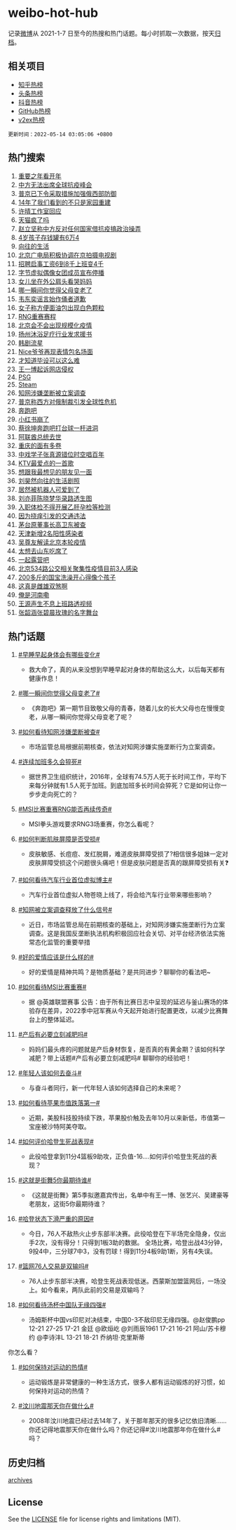 # weibo-hot-hub

记录[微博](https://www.weibo.com)从 2021-1-7 日至今的热搜和热门话题。每小时抓取一次数据，按天[归档](archives)。

## 相关项目

- [知乎热榜](https://github.com/lonnyzhang423/zhihu-hot-hub)
- [头条热榜](https://github.com/lonnyzhang423/toutiao-hot-hub)
- [抖音热榜](https://github.com/lonnyzhang423/douyin-hot-hub)
- [GitHub热榜](https://github.com/lonnyzhang423/github-hot-hub)
- [v2ex热榜](https://github.com/lonnyzhang423/v2ex-hot-hub)


`更新时间：2022-05-14 03:05:06 +0800`

## 热门搜索

1. [重要之年看开年](https://m.weibo.cn/search?containerid=100103type%3D1%26t%3D10%26q%3D%23%E9%87%8D%E8%A6%81%E4%B9%8B%E5%B9%B4%E7%9C%8B%E5%BC%80%E5%B9%B4%23&stream_entry_id=51&isnewpage=1&extparam=seat%3D1%26filter_type%3Drealtimehot%26dgr%3D0%26pos%3D0%26cate%3D10103%26c_type%3D51%26display_time%3D1652468698%26pre_seqid%3D1652468698109927333293&luicode=10000011&lfid=106003type%253D25%2526t%253D3%2526disable_hot%253D1%2526filter_type%253Drealtimehot)
1. [中方无法出席全球抗疫峰会](https://m.weibo.cn/search?containerid=100103type%3D1%26t%3D10%26q%3D%23%E4%B8%AD%E6%96%B9%E6%97%A0%E6%B3%95%E5%87%BA%E5%B8%AD%E5%85%A8%E7%90%83%E6%8A%97%E7%96%AB%E5%B3%B0%E4%BC%9A%23&stream_entry_id=31&isnewpage=1&extparam=seat%3D1%26filter_type%3Drealtimehot%26pos%3D0%26lcate%3D5001%26flag%3D0%26dgr%3D0%26c_type%3D31%26realpos%3D1%26cate%3D0%26display_time%3D1652468698%26pre_seqid%3D1652468698109927333293&luicode=10000011&lfid=106003type%253D25%2526t%253D3%2526disable_hot%253D1%2526filter_type%253Drealtimehot)
1. [普京已下令采取措施加强俄西部防御](https://m.weibo.cn/search?containerid=100103type%3D1%26t%3D10%26q%3D%23%E6%99%AE%E4%BA%AC%E5%B7%B2%E4%B8%8B%E4%BB%A4%E9%87%87%E5%8F%96%E6%8E%AA%E6%96%BD%E5%8A%A0%E5%BC%BA%E4%BF%84%E8%A5%BF%E9%83%A8%E9%98%B2%E5%BE%A1%23&stream_entry_id=31&isnewpage=1&extparam=seat%3D1%26filter_type%3Drealtimehot%26pos%3D1%26lcate%3D5001%26flag%3D0%26dgr%3D0%26c_type%3D31%26realpos%3D2%26cate%3D0%26display_time%3D1652468698%26pre_seqid%3D1652468698109927333293&luicode=10000011&lfid=106003type%253D25%2526t%253D3%2526disable_hot%253D1%2526filter_type%253Drealtimehot)
1. [14年了我们看到的不只是家园重建](https://m.weibo.cn/search?containerid=100103type%3D1%26t%3D10%26q%3D%2314%E5%B9%B4%E4%BA%86%E6%88%91%E4%BB%AC%E7%9C%8B%E5%88%B0%E7%9A%84%E4%B8%8D%E5%8F%AA%E6%98%AF%E5%AE%B6%E5%9B%AD%E9%87%8D%E5%BB%BA%23&stream_entry_id=31&isnewpage=1&extparam=seat%3D1%26filter_type%3Drealtimehot%26pos%3D2%26lcate%3D5001%26flag%3D0%26dgr%3D0%26c_type%3D31%26realpos%3D3%26cate%3D0%26display_time%3D1652468698%26pre_seqid%3D1652468698109927333293&luicode=10000011&lfid=106003type%253D25%2526t%253D3%2526disable_hot%253D1%2526filter_type%253Drealtimehot)
1. [许晴工作室回应](https://m.weibo.cn/search?containerid=100103type%3D1%26t%3D10%26q%3D%23%E8%AE%B8%E6%99%B4%E5%B7%A5%E4%BD%9C%E5%AE%A4%E5%9B%9E%E5%BA%94%23&stream_entry_id=31&isnewpage=1&extparam=seat%3D1%26filter_type%3Drealtimehot%26pos%3D3%26lcate%3D5001%26flag%3D2%26dgr%3D0%26c_type%3D31%26realpos%3D4%26cate%3D0%26display_time%3D1652468698%26pre_seqid%3D1652468698109927333293&luicode=10000011&lfid=106003type%253D25%2526t%253D3%2526disable_hot%253D1%2526filter_type%253Drealtimehot)
1. [天猫疯了吗](https://m.weibo.cn/search?containerid=100103type%3D1%26t%3D10%26q%3D%23%E5%A4%A9%E7%8C%AB%E7%96%AF%E4%BA%86%E5%90%97%23&stream_entry_id=31&isnewpage=1&extparam=seat%3D1%26filter_type%3Drealtimehot%26pos%3D4%26lcate%3D5001%26flag%3D0%26dgr%3D0%26c_type%3D31%26realpos%3D5%26cate%3D0%26display_time%3D1652468698%26pre_seqid%3D1652468698109927333293&luicode=10000011&lfid=106003type%253D25%2526t%253D3%2526disable_hot%253D1%2526filter_type%253Drealtimehot)
1. [赵立坚称中方反对任何国家借抗疫搞政治操弄](https://m.weibo.cn/search?containerid=100103type%3D1%26t%3D10%26q%3D%23%E8%B5%B5%E7%AB%8B%E5%9D%9A%E7%A7%B0%E4%B8%AD%E6%96%B9%E5%8F%8D%E5%AF%B9%E4%BB%BB%E4%BD%95%E5%9B%BD%E5%AE%B6%E5%80%9F%E6%8A%97%E7%96%AB%E6%90%9E%E6%94%BF%E6%B2%BB%E6%93%8D%E5%BC%84%23&stream_entry_id=31&isnewpage=1&extparam=seat%3D1%26filter_type%3Drealtimehot%26pos%3D5%26lcate%3D5001%26flag%3D0%26dgr%3D0%26c_type%3D31%26realpos%3D6%26cate%3D0%26display_time%3D1652468698%26pre_seqid%3D1652468698109927333293&luicode=10000011&lfid=106003type%253D25%2526t%253D3%2526disable_hot%253D1%2526filter_type%253Drealtimehot)
1. [4岁孩子存钱罐有6万4](https://m.weibo.cn/search?containerid=100103type%3D1%26t%3D10%26q%3D%234%E5%B2%81%E5%AD%A9%E5%AD%90%E5%AD%98%E9%92%B1%E7%BD%90%E6%9C%896%E4%B8%874%23&stream_entry_id=31&isnewpage=1&extparam=seat%3D1%26filter_type%3Drealtimehot%26pos%3D6%26lcate%3D5001%26flag%3D0%26dgr%3D0%26c_type%3D31%26realpos%3D7%26cate%3D0%26display_time%3D1652468698%26pre_seqid%3D1652468698109927333293&luicode=10000011&lfid=106003type%253D25%2526t%253D3%2526disable_hot%253D1%2526filter_type%253Drealtimehot)
1. [向往的生活](https://m.weibo.cn/search?containerid=100103type%3D1%26t%3D10%26q%3D%E5%90%91%E5%BE%80%E7%9A%84%E7%94%9F%E6%B4%BB&stream_entry_id=31&isnewpage=1&extparam=seat%3D1%26filter_type%3Drealtimehot%26pos%3D7%26lcate%3D5001%26flag%3D0%26dgr%3D0%26c_type%3D31%26realpos%3D8%26cate%3D0%26display_time%3D1652468698%26pre_seqid%3D1652468698109927333293&luicode=10000011&lfid=106003type%253D25%2526t%253D3%2526disable_hot%253D1%2526filter_type%253Drealtimehot)
1. [北京广电局积极协调在京拍摄电视剧](https://m.weibo.cn/search?containerid=100103type%3D1%26t%3D10%26q%3D%23%E5%8C%97%E4%BA%AC%E5%B9%BF%E7%94%B5%E5%B1%80%E7%A7%AF%E6%9E%81%E5%8D%8F%E8%B0%83%E5%9C%A8%E4%BA%AC%E6%8B%8D%E6%91%84%E7%94%B5%E8%A7%86%E5%89%A7%23&stream_entry_id=31&isnewpage=1&extparam=seat%3D1%26filter_type%3Drealtimehot%26pos%3D8%26lcate%3D5001%26flag%3D0%26dgr%3D0%26c_type%3D31%26realpos%3D9%26cate%3D0%26display_time%3D1652468698%26pre_seqid%3D1652468698109927333293&luicode=10000011&lfid=106003type%253D25%2526t%253D3%2526disable_hot%253D1%2526filter_type%253Drealtimehot)
1. [招聘启事工资6到8千上班变4千](https://m.weibo.cn/search?containerid=100103type%3D1%26t%3D10%26q%3D%23%E6%8B%9B%E8%81%98%E5%90%AF%E4%BA%8B%E5%B7%A5%E8%B5%846%E5%88%B08%E5%8D%83%E4%B8%8A%E7%8F%AD%E5%8F%984%E5%8D%83%23&stream_entry_id=31&isnewpage=1&extparam=seat%3D1%26filter_type%3Drealtimehot%26pos%3D9%26lcate%3D5001%26flag%3D0%26dgr%3D0%26c_type%3D31%26realpos%3D10%26cate%3D0%26display_time%3D1652468698%26pre_seqid%3D1652468698109927333293&luicode=10000011&lfid=106003type%253D25%2526t%253D3%2526disable_hot%253D1%2526filter_type%253Drealtimehot)
1. [字节虚拟偶像女团成员宣布停播](https://m.weibo.cn/search?containerid=100103type%3D1%26t%3D10%26q%3D%23%E5%AD%97%E8%8A%82%E8%99%9A%E6%8B%9F%E5%81%B6%E5%83%8F%E5%A5%B3%E5%9B%A2%E6%88%90%E5%91%98%E5%AE%A3%E5%B8%83%E5%81%9C%E6%92%AD%23&stream_entry_id=31&isnewpage=1&extparam=seat%3D1%26filter_type%3Drealtimehot%26pos%3D10%26lcate%3D5001%26flag%3D0%26dgr%3D0%26c_type%3D31%26realpos%3D11%26cate%3D0%26display_time%3D1652468698%26pre_seqid%3D1652468698109927333293&luicode=10000011&lfid=106003type%253D25%2526t%253D3%2526disable_hot%253D1%2526filter_type%253Drealtimehot)
1. [女儿坐在外公肩头看哭妈妈](https://m.weibo.cn/search?containerid=100103type%3D1%26t%3D10%26q%3D%23%E5%A5%B3%E5%84%BF%E5%9D%90%E5%9C%A8%E5%A4%96%E5%85%AC%E8%82%A9%E5%A4%B4%E7%9C%8B%E5%93%AD%E5%A6%88%E5%A6%88%23&stream_entry_id=31&isnewpage=1&extparam=seat%3D1%26filter_type%3Drealtimehot%26pos%3D11%26lcate%3D5001%26flag%3D0%26dgr%3D0%26c_type%3D31%26realpos%3D12%26cate%3D0%26display_time%3D1652468698%26pre_seqid%3D1652468698109927333293&luicode=10000011&lfid=106003type%253D25%2526t%253D3%2526disable_hot%253D1%2526filter_type%253Drealtimehot)
1. [哪一瞬间你觉得父母变老了](https://m.weibo.cn/search?containerid=100103type%3D1%26t%3D10%26q%3D%23%E5%93%AA%E4%B8%80%E7%9E%AC%E9%97%B4%E4%BD%A0%E8%A7%89%E5%BE%97%E7%88%B6%E6%AF%8D%E5%8F%98%E8%80%81%E4%BA%86%23&stream_entry_id=31&isnewpage=1&extparam=seat%3D1%26filter_type%3Drealtimehot%26pos%3D12%26lcate%3D5001%26flag%3D1%26dgr%3D0%26c_type%3D31%26realpos%3D13%26cate%3D0%26display_time%3D1652468698%26pre_seqid%3D1652468698109927333293&luicode=10000011&lfid=106003type%253D25%2526t%253D3%2526disable_hot%253D1%2526filter_type%253Drealtimehot)
1. [韦东奕谣言始作俑者道歉](https://m.weibo.cn/search?containerid=100103type%3D1%26t%3D10%26q%3D%23%E9%9F%A6%E4%B8%9C%E5%A5%95%E8%B0%A3%E8%A8%80%E5%A7%8B%E4%BD%9C%E4%BF%91%E8%80%85%E9%81%93%E6%AD%89%23&stream_entry_id=31&isnewpage=1&extparam=seat%3D1%26filter_type%3Drealtimehot%26pos%3D13%26lcate%3D5001%26flag%3D0%26dgr%3D0%26c_type%3D31%26realpos%3D14%26cate%3D0%26display_time%3D1652468698%26pre_seqid%3D1652468698109927333293&luicode=10000011&lfid=106003type%253D25%2526t%253D3%2526disable_hot%253D1%2526filter_type%253Drealtimehot)
1. [女子称方便面油包出现白色颗粒](https://m.weibo.cn/search?containerid=100103type%3D1%26t%3D10%26q%3D%23%E5%A5%B3%E5%AD%90%E7%A7%B0%E6%96%B9%E4%BE%BF%E9%9D%A2%E6%B2%B9%E5%8C%85%E5%87%BA%E7%8E%B0%E7%99%BD%E8%89%B2%E9%A2%97%E7%B2%92%23&stream_entry_id=31&isnewpage=1&extparam=seat%3D1%26filter_type%3Drealtimehot%26pos%3D14%26lcate%3D5001%26flag%3D0%26dgr%3D0%26c_type%3D31%26realpos%3D15%26cate%3D0%26display_time%3D1652468698%26pre_seqid%3D1652468698109927333293&luicode=10000011&lfid=106003type%253D25%2526t%253D3%2526disable_hot%253D1%2526filter_type%253Drealtimehot)
1. [RNG重赛赛程](https://m.weibo.cn/search?containerid=100103type%3D1%26t%3D10%26q%3D%23RNG%E9%87%8D%E8%B5%9B%E8%B5%9B%E7%A8%8B%23&stream_entry_id=31&isnewpage=1&extparam=seat%3D1%26filter_type%3Drealtimehot%26pos%3D15%26lcate%3D5001%26flag%3D0%26dgr%3D0%26c_type%3D31%26realpos%3D16%26cate%3D0%26display_time%3D1652468698%26pre_seqid%3D1652468698109927333293&luicode=10000011&lfid=106003type%253D25%2526t%253D3%2526disable_hot%253D1%2526filter_type%253Drealtimehot)
1. [北京会不会出现规模化疫情](https://m.weibo.cn/search?containerid=100103type%3D1%26t%3D10%26q%3D%23%E5%8C%97%E4%BA%AC%E4%BC%9A%E4%B8%8D%E4%BC%9A%E5%87%BA%E7%8E%B0%E8%A7%84%E6%A8%A1%E5%8C%96%E7%96%AB%E6%83%85%23&stream_entry_id=31&isnewpage=1&extparam=seat%3D1%26filter_type%3Drealtimehot%26pos%3D16%26lcate%3D5001%26flag%3D0%26dgr%3D0%26c_type%3D31%26realpos%3D17%26cate%3D0%26display_time%3D1652468698%26pre_seqid%3D1652468698109927333293&luicode=10000011&lfid=106003type%253D25%2526t%253D3%2526disable_hot%253D1%2526filter_type%253Drealtimehot)
1. [扬州沐浴足疗行业发求援书](https://m.weibo.cn/search?containerid=100103type%3D1%26t%3D10%26q%3D%23%E6%89%AC%E5%B7%9E%E6%B2%90%E6%B5%B4%E8%B6%B3%E7%96%97%E8%A1%8C%E4%B8%9A%E5%8F%91%E6%B1%82%E6%8F%B4%E4%B9%A6%23&stream_entry_id=31&isnewpage=1&extparam=seat%3D1%26filter_type%3Drealtimehot%26pos%3D17%26lcate%3D5001%26flag%3D0%26dgr%3D0%26c_type%3D31%26realpos%3D18%26cate%3D0%26display_time%3D1652468698%26pre_seqid%3D1652468698109927333293&luicode=10000011&lfid=106003type%253D25%2526t%253D3%2526disable_hot%253D1%2526filter_type%253Drealtimehot)
1. [韩剧流星](http://m.weibo.cn/c/wbox?&id=j84w2uenjc&roomid=9671&q=%23%E9%9F%A9%E5%89%A7%E6%B5%81%E6%98%9F%23&extparam=seat%3D1%26filter_type%3Drealtimehot%26pos%3D18%26lcate%3D5001%26flag%3D0%26dgr%3D0%26c_type%3D31%26realpos%3D19%26cate%3D0%26display_time%3D1652468698%26pre_seqid%3D1652468698109927333293&luicode=10000011&lfid=106003type%253D25%2526t%253D3%2526disable_hot%253D1%2526filter_type%253Drealtimehot)
1. [Nice爷爷再现表情包名场面](https://m.weibo.cn/search?containerid=100103type%3D1%26t%3D10%26q%3D%23Nice%E7%88%B7%E7%88%B7%E5%86%8D%E7%8E%B0%E8%A1%A8%E6%83%85%E5%8C%85%E5%90%8D%E5%9C%BA%E9%9D%A2%23&stream_entry_id=31&isnewpage=1&extparam=seat%3D1%26filter_type%3Drealtimehot%26pos%3D19%26lcate%3D5001%26flag%3D0%26dgr%3D0%26c_type%3D31%26realpos%3D20%26cate%3D0%26display_time%3D1652468698%26pre_seqid%3D1652468698109927333293&luicode=10000011&lfid=106003type%253D25%2526t%253D3%2526disable_hot%253D1%2526filter_type%253Drealtimehot)
1. [才知道毕设可以这么难](https://m.weibo.cn/search?containerid=100103type%3D1%26t%3D10%26q%3D%23%E6%89%8D%E7%9F%A5%E9%81%93%E6%AF%95%E8%AE%BE%E5%8F%AF%E4%BB%A5%E8%BF%99%E4%B9%88%E9%9A%BE%23&stream_entry_id=31&isnewpage=1&extparam=seat%3D1%26filter_type%3Drealtimehot%26pos%3D20%26lcate%3D5001%26flag%3D0%26dgr%3D0%26c_type%3D31%26realpos%3D21%26cate%3D0%26display_time%3D1652468698%26pre_seqid%3D1652468698109927333293&luicode=10000011&lfid=106003type%253D25%2526t%253D3%2526disable_hot%253D1%2526filter_type%253Drealtimehot)
1. [王一博起诉网店侵权](https://m.weibo.cn/search?containerid=100103type%3D1%26t%3D10%26q%3D%23%E7%8E%8B%E4%B8%80%E5%8D%9A%E8%B5%B7%E8%AF%89%E7%BD%91%E5%BA%97%E4%BE%B5%E6%9D%83%23&stream_entry_id=31&isnewpage=1&extparam=seat%3D1%26filter_type%3Drealtimehot%26pos%3D21%26lcate%3D5001%26flag%3D0%26dgr%3D0%26c_type%3D31%26realpos%3D22%26cate%3D0%26display_time%3D1652468698%26pre_seqid%3D1652468698109927333293&luicode=10000011&lfid=106003type%253D25%2526t%253D3%2526disable_hot%253D1%2526filter_type%253Drealtimehot)
1. [PSG](https://m.weibo.cn/search?containerid=100103type%3D1%26t%3D10%26q%3DPSG&stream_entry_id=31&isnewpage=1&extparam=seat%3D1%26filter_type%3Drealtimehot%26pos%3D22%26lcate%3D5001%26flag%3D0%26dgr%3D0%26c_type%3D31%26realpos%3D23%26cate%3D0%26display_time%3D1652468698%26pre_seqid%3D1652468698109927333293&luicode=10000011&lfid=106003type%253D25%2526t%253D3%2526disable_hot%253D1%2526filter_type%253Drealtimehot)
1. [Steam](https://m.weibo.cn/search?containerid=100103type%3D1%26t%3D10%26q%3D%23Steam%23&stream_entry_id=31&isnewpage=1&extparam=seat%3D1%26filter_type%3Drealtimehot%26pos%3D23%26lcate%3D5001%26flag%3D0%26dgr%3D0%26c_type%3D31%26realpos%3D24%26cate%3D0%26display_time%3D1652468698%26pre_seqid%3D1652468698109927333293&luicode=10000011&lfid=106003type%253D25%2526t%253D3%2526disable_hot%253D1%2526filter_type%253Drealtimehot)
1. [知网涉嫌垄断被立案调查](https://m.weibo.cn/search?containerid=100103type%3D1%26t%3D10%26q%3D%23%E7%9F%A5%E7%BD%91%E6%B6%89%E5%AB%8C%E5%9E%84%E6%96%AD%E8%A2%AB%E7%AB%8B%E6%A1%88%E8%B0%83%E6%9F%A5%23&stream_entry_id=31&isnewpage=1&extparam=seat%3D1%26filter_type%3Drealtimehot%26pos%3D24%26lcate%3D5001%26flag%3D0%26dgr%3D0%26c_type%3D31%26realpos%3D25%26cate%3D0%26display_time%3D1652468698%26pre_seqid%3D1652468698109927333293&luicode=10000011&lfid=106003type%253D25%2526t%253D3%2526disable_hot%253D1%2526filter_type%253Drealtimehot)
1. [普京称西方对俄制裁引发全球性危机](https://m.weibo.cn/search?containerid=100103type%3D1%26t%3D10%26q%3D%23%E6%99%AE%E4%BA%AC%E7%A7%B0%E8%A5%BF%E6%96%B9%E5%AF%B9%E4%BF%84%E5%88%B6%E8%A3%81%E5%BC%95%E5%8F%91%E5%85%A8%E7%90%83%E6%80%A7%E5%8D%B1%E6%9C%BA%23&stream_entry_id=31&isnewpage=1&extparam=seat%3D1%26filter_type%3Drealtimehot%26pos%3D25%26lcate%3D5001%26flag%3D0%26dgr%3D0%26c_type%3D31%26realpos%3D26%26cate%3D0%26display_time%3D1652468698%26pre_seqid%3D1652468698109927333293&luicode=10000011&lfid=106003type%253D25%2526t%253D3%2526disable_hot%253D1%2526filter_type%253Drealtimehot)
1. [奔跑吧](https://m.weibo.cn/search?containerid=100103type%3D1%26t%3D10%26q%3D%E5%A5%94%E8%B7%91%E5%90%A7&stream_entry_id=31&isnewpage=1&extparam=seat%3D1%26filter_type%3Drealtimehot%26pos%3D26%26lcate%3D5001%26flag%3D0%26dgr%3D0%26c_type%3D31%26realpos%3D27%26cate%3D0%26display_time%3D1652468698%26pre_seqid%3D1652468698109927333293&luicode=10000011&lfid=106003type%253D25%2526t%253D3%2526disable_hot%253D1%2526filter_type%253Drealtimehot)
1. [小红书崩了](https://m.weibo.cn/search?containerid=100103type%3D1%26t%3D10%26q%3D%E5%B0%8F%E7%BA%A2%E4%B9%A6%E5%B4%A9%E4%BA%86&stream_entry_id=31&isnewpage=1&extparam=seat%3D1%26filter_type%3Drealtimehot%26pos%3D27%26lcate%3D5001%26flag%3D0%26dgr%3D0%26c_type%3D31%26realpos%3D28%26cate%3D0%26display_time%3D1652468698%26pre_seqid%3D1652468698109927333293&luicode=10000011&lfid=106003type%253D25%2526t%253D3%2526disable_hot%253D1%2526filter_type%253Drealtimehot)
1. [蔡徐坤奔跑吧打台球一杆进洞](https://m.weibo.cn/search?containerid=100103type%3D1%26t%3D10%26q%3D%23%E8%94%A1%E5%BE%90%E5%9D%A4%E5%A5%94%E8%B7%91%E5%90%A7%E6%89%93%E5%8F%B0%E7%90%83%E4%B8%80%E6%9D%86%E8%BF%9B%E6%B4%9E%23&stream_entry_id=31&isnewpage=1&extparam=seat%3D1%26filter_type%3Drealtimehot%26pos%3D28%26lcate%3D5001%26flag%3D0%26dgr%3D0%26c_type%3D31%26realpos%3D29%26cate%3D0%26display_time%3D1652468698%26pre_seqid%3D1652468698109927333293&luicode=10000011&lfid=106003type%253D25%2526t%253D3%2526disable_hot%253D1%2526filter_type%253Drealtimehot)
1. [阿联酋总统去世](https://m.weibo.cn/search?containerid=100103type%3D1%26t%3D10%26q%3D%23%E9%98%BF%E8%81%94%E9%85%8B%E6%80%BB%E7%BB%9F%E5%8E%BB%E4%B8%96%23&stream_entry_id=31&isnewpage=1&extparam=seat%3D1%26filter_type%3Drealtimehot%26pos%3D29%26lcate%3D5001%26flag%3D0%26dgr%3D0%26c_type%3D31%26realpos%3D30%26cate%3D0%26display_time%3D1652468698%26pre_seqid%3D1652468698109927333293&luicode=10000011&lfid=106003type%253D25%2526t%253D3%2526disable_hot%253D1%2526filter_type%253Drealtimehot)
1. [重庆的面有多卷](https://m.weibo.cn/search?containerid=100103type%3D1%26t%3D10%26q%3D%23%E9%87%8D%E5%BA%86%E7%9A%84%E9%9D%A2%E6%9C%89%E5%A4%9A%E5%8D%B7%23&stream_entry_id=31&isnewpage=1&extparam=seat%3D1%26filter_type%3Drealtimehot%26pos%3D30%26lcate%3D5001%26flag%3D0%26dgr%3D0%26c_type%3D31%26realpos%3D31%26cate%3D0%26display_time%3D1652468698%26pre_seqid%3D1652468698109927333293&luicode=10000011&lfid=106003type%253D25%2526t%253D3%2526disable_hot%253D1%2526filter_type%253Drealtimehot)
1. [中戏学子张真源错位时空唱百年](https://m.weibo.cn/search?containerid=100103type%3D1%26t%3D10%26q%3D%23%E4%B8%AD%E6%88%8F%E5%AD%A6%E5%AD%90%E5%BC%A0%E7%9C%9F%E6%BA%90%E9%94%99%E4%BD%8D%E6%97%B6%E7%A9%BA%E5%94%B1%E7%99%BE%E5%B9%B4%23&stream_entry_id=31&isnewpage=1&extparam=seat%3D1%26filter_type%3Drealtimehot%26pos%3D31%26lcate%3D5001%26flag%3D0%26dgr%3D0%26c_type%3D31%26realpos%3D32%26cate%3D0%26display_time%3D1652468698%26pre_seqid%3D1652468698109927333293&luicode=10000011&lfid=106003type%253D25%2526t%253D3%2526disable_hot%253D1%2526filter_type%253Drealtimehot)
1. [KTV最爱点的一首歌](https://m.weibo.cn/search?containerid=100103type%3D1%26t%3D10%26q%3D%23KTV%E6%9C%80%E7%88%B1%E7%82%B9%E7%9A%84%E4%B8%80%E9%A6%96%E6%AD%8C%23&stream_entry_id=31&isnewpage=1&extparam=seat%3D1%26filter_type%3Drealtimehot%26pos%3D32%26lcate%3D5001%26flag%3D0%26dgr%3D0%26c_type%3D31%26realpos%3D33%26cate%3D0%26display_time%3D1652468698%26pre_seqid%3D1652468698109927333293&luicode=10000011&lfid=106003type%253D25%2526t%253D3%2526disable_hot%253D1%2526filter_type%253Drealtimehot)
1. [想跟我最想见的朋友见一面](https://m.weibo.cn/search?containerid=100103type%3D1%26t%3D10%26q%3D%23%E6%83%B3%E8%B7%9F%E6%88%91%E6%9C%80%E6%83%B3%E8%A7%81%E7%9A%84%E6%9C%8B%E5%8F%8B%E8%A7%81%E4%B8%80%E9%9D%A2%23&stream_entry_id=31&isnewpage=1&extparam=seat%3D1%26filter_type%3Drealtimehot%26pos%3D33%26lcate%3D5001%26flag%3D0%26dgr%3D0%26c_type%3D31%26realpos%3D34%26cate%3D0%26display_time%3D1652468698%26pre_seqid%3D1652468698109927333293&luicode=10000011&lfid=106003type%253D25%2526t%253D3%2526disable_hot%253D1%2526filter_type%253Drealtimehot)
1. [刘昊然向往的生活剧照](https://m.weibo.cn/search?containerid=100103type%3D1%26t%3D10%26q%3D%23%E5%88%98%E6%98%8A%E7%84%B6%E5%90%91%E5%BE%80%E7%9A%84%E7%94%9F%E6%B4%BB%E5%89%A7%E7%85%A7%23&stream_entry_id=31&isnewpage=1&extparam=seat%3D1%26filter_type%3Drealtimehot%26pos%3D34%26lcate%3D5001%26flag%3D0%26dgr%3D0%26c_type%3D31%26realpos%3D35%26cate%3D0%26display_time%3D1652468698%26pre_seqid%3D1652468698109927333293&luicode=10000011&lfid=106003type%253D25%2526t%253D3%2526disable_hot%253D1%2526filter_type%253Drealtimehot)
1. [居然被机器人可爱到了](https://m.weibo.cn/search?containerid=100103type%3D1%26t%3D10%26q%3D%23%E5%B1%85%E7%84%B6%E8%A2%AB%E6%9C%BA%E5%99%A8%E4%BA%BA%E5%8F%AF%E7%88%B1%E5%88%B0%E4%BA%86%23&stream_entry_id=31&isnewpage=1&extparam=seat%3D1%26filter_type%3Drealtimehot%26pos%3D35%26lcate%3D5001%26flag%3D0%26dgr%3D0%26c_type%3D31%26realpos%3D36%26cate%3D0%26display_time%3D1652468698%26pre_seqid%3D1652468698109927333293&luicode=10000011&lfid=106003type%253D25%2526t%253D3%2526disable_hot%253D1%2526filter_type%253Drealtimehot)
1. [刘亦菲陈晓梦华录路透生图](https://m.weibo.cn/search?containerid=100103type%3D1%26t%3D10%26q%3D%23%E5%88%98%E4%BA%A6%E8%8F%B2%E9%99%88%E6%99%93%E6%A2%A6%E5%8D%8E%E5%BD%95%E8%B7%AF%E9%80%8F%E7%94%9F%E5%9B%BE%23&stream_entry_id=31&isnewpage=1&extparam=seat%3D1%26filter_type%3Drealtimehot%26pos%3D36%26lcate%3D5001%26flag%3D0%26dgr%3D0%26c_type%3D31%26realpos%3D37%26cate%3D0%26display_time%3D1652468698%26pre_seqid%3D1652468698109927333293&luicode=10000011&lfid=106003type%253D25%2526t%253D3%2526disable_hot%253D1%2526filter_type%253Drealtimehot)
1. [入职体检不得开展乙肝孕检等检测](https://m.weibo.cn/search?containerid=100103type%3D1%26t%3D10%26q%3D%23%E5%85%A5%E8%81%8C%E4%BD%93%E6%A3%80%E4%B8%8D%E5%BE%97%E5%BC%80%E5%B1%95%E4%B9%99%E8%82%9D%E5%AD%95%E6%A3%80%E7%AD%89%E6%A3%80%E6%B5%8B%23&stream_entry_id=31&isnewpage=1&extparam=seat%3D1%26filter_type%3Drealtimehot%26pos%3D37%26lcate%3D5001%26flag%3D0%26dgr%3D0%26c_type%3D31%26realpos%3D38%26cate%3D0%26display_time%3D1652468698%26pre_seqid%3D1652468698109927333293&luicode=10000011&lfid=106003type%253D25%2526t%253D3%2526disable_hot%253D1%2526filter_type%253Drealtimehot)
1. [因为挠痒引发的交通违法](https://m.weibo.cn/search?containerid=100103type%3D1%26t%3D10%26q%3D%23%E5%9B%A0%E4%B8%BA%E6%8C%A0%E7%97%92%E5%BC%95%E5%8F%91%E7%9A%84%E4%BA%A4%E9%80%9A%E8%BF%9D%E6%B3%95%23&stream_entry_id=31&isnewpage=1&extparam=seat%3D1%26filter_type%3Drealtimehot%26pos%3D38%26lcate%3D5001%26flag%3D0%26dgr%3D0%26c_type%3D31%26realpos%3D39%26cate%3D0%26display_time%3D1652468698%26pre_seqid%3D1652468698109927333293&luicode=10000011&lfid=106003type%253D25%2526t%253D3%2526disable_hot%253D1%2526filter_type%253Drealtimehot)
1. [茅台原董事长高卫东被查](https://m.weibo.cn/search?containerid=100103type%3D1%26t%3D10%26q%3D%23%E8%8C%85%E5%8F%B0%E5%8E%9F%E8%91%A3%E4%BA%8B%E9%95%BF%E9%AB%98%E5%8D%AB%E4%B8%9C%E8%A2%AB%E6%9F%A5%23&stream_entry_id=31&isnewpage=1&extparam=seat%3D1%26filter_type%3Drealtimehot%26pos%3D39%26lcate%3D5001%26flag%3D0%26dgr%3D0%26c_type%3D31%26realpos%3D40%26cate%3D0%26display_time%3D1652468698%26pre_seqid%3D1652468698109927333293&luicode=10000011&lfid=106003type%253D25%2526t%253D3%2526disable_hot%253D1%2526filter_type%253Drealtimehot)
1. [天津新增2名阳性感染者](https://m.weibo.cn/search?containerid=100103type%3D1%26t%3D10%26q%3D%23%E5%A4%A9%E6%B4%A5%E6%96%B0%E5%A2%9E2%E5%90%8D%E9%98%B3%E6%80%A7%E6%84%9F%E6%9F%93%E8%80%85%23&stream_entry_id=31&isnewpage=1&extparam=seat%3D1%26filter_type%3Drealtimehot%26pos%3D40%26lcate%3D5001%26flag%3D0%26dgr%3D0%26c_type%3D31%26realpos%3D41%26cate%3D0%26display_time%3D1652468698%26pre_seqid%3D1652468698109927333293&luicode=10000011&lfid=106003type%253D25%2526t%253D3%2526disable_hot%253D1%2526filter_type%253Drealtimehot)
1. [吴尊友解读北京本轮疫情](https://m.weibo.cn/search?containerid=100103type%3D1%26t%3D10%26q%3D%23%E5%90%B4%E5%B0%8A%E5%8F%8B%E8%A7%A3%E8%AF%BB%E5%8C%97%E4%BA%AC%E6%9C%AC%E8%BD%AE%E7%96%AB%E6%83%85%23&stream_entry_id=31&isnewpage=1&extparam=seat%3D1%26filter_type%3Drealtimehot%26pos%3D41%26lcate%3D5001%26flag%3D0%26dgr%3D0%26c_type%3D31%26realpos%3D42%26cate%3D0%26display_time%3D1652468698%26pre_seqid%3D1652468698109927333293&luicode=10000011&lfid=106003type%253D25%2526t%253D3%2526disable_hot%253D1%2526filter_type%253Drealtimehot)
1. [太想去山东吃席了](https://m.weibo.cn/search?containerid=100103type%3D1%26t%3D10%26q%3D%23%E5%A4%AA%E6%83%B3%E5%8E%BB%E5%B1%B1%E4%B8%9C%E5%90%83%E5%B8%AD%E4%BA%86%23&stream_entry_id=31&isnewpage=1&extparam=seat%3D1%26filter_type%3Drealtimehot%26pos%3D42%26lcate%3D5001%26flag%3D0%26dgr%3D0%26c_type%3D31%26realpos%3D43%26cate%3D0%26display_time%3D1652468698%26pre_seqid%3D1652468698109927333293&luicode=10000011&lfid=106003type%253D25%2526t%253D3%2526disable_hot%253D1%2526filter_type%253Drealtimehot)
1. [一起露营吧](https://m.weibo.cn/search?containerid=100103type%3D1%26t%3D10%26q%3D%E4%B8%80%E8%B5%B7%E9%9C%B2%E8%90%A5%E5%90%A7&stream_entry_id=31&isnewpage=1&extparam=seat%3D1%26filter_type%3Drealtimehot%26pos%3D43%26lcate%3D5001%26flag%3D0%26dgr%3D0%26c_type%3D31%26realpos%3D44%26cate%3D0%26display_time%3D1652468698%26pre_seqid%3D1652468698109927333293&luicode=10000011&lfid=106003type%253D25%2526t%253D3%2526disable_hot%253D1%2526filter_type%253Drealtimehot)
1. [北京534路公交相关聚集性疫情目前3人感染](https://m.weibo.cn/search?containerid=100103type%3D1%26t%3D10%26q%3D%23%E5%8C%97%E4%BA%AC534%E8%B7%AF%E5%85%AC%E4%BA%A4%E7%9B%B8%E5%85%B3%E8%81%9A%E9%9B%86%E6%80%A7%E7%96%AB%E6%83%85%E7%9B%AE%E5%89%8D3%E4%BA%BA%E6%84%9F%E6%9F%93%23&stream_entry_id=31&isnewpage=1&extparam=seat%3D1%26filter_type%3Drealtimehot%26pos%3D44%26lcate%3D5001%26flag%3D0%26dgr%3D0%26c_type%3D31%26realpos%3D45%26cate%3D0%26display_time%3D1652468698%26pre_seqid%3D1652468698109927333293&luicode=10000011&lfid=106003type%253D25%2526t%253D3%2526disable_hot%253D1%2526filter_type%253Drealtimehot)
1. [200多斤的国宝洗澡开心得像个孩子](https://m.weibo.cn/search?containerid=100103type%3D1%26t%3D10%26q%3D%23200%E5%A4%9A%E6%96%A4%E7%9A%84%E5%9B%BD%E5%AE%9D%E6%B4%97%E6%BE%A1%E5%BC%80%E5%BF%83%E5%BE%97%E5%83%8F%E4%B8%AA%E5%AD%A9%E5%AD%90%23&stream_entry_id=31&isnewpage=1&extparam=seat%3D1%26filter_type%3Drealtimehot%26pos%3D45%26lcate%3D5001%26flag%3D0%26dgr%3D0%26c_type%3D31%26realpos%3D46%26cate%3D0%26display_time%3D1652468698%26pre_seqid%3D1652468698109927333293&luicode=10000011&lfid=106003type%253D25%2526t%253D3%2526disable_hot%253D1%2526filter_type%253Drealtimehot)
1. [这真是雌雄双煞啊](https://m.weibo.cn/search?containerid=100103type%3D1%26t%3D10%26q%3D%E8%BF%99%E7%9C%9F%E6%98%AF%E9%9B%8C%E9%9B%84%E5%8F%8C%E7%85%9E%E5%95%8A&stream_entry_id=31&isnewpage=1&extparam=seat%3D1%26filter_type%3Drealtimehot%26pos%3D46%26lcate%3D5001%26flag%3D0%26dgr%3D0%26c_type%3D31%26realpos%3D47%26cate%3D0%26display_time%3D1652468698%26pre_seqid%3D1652468698109927333293&luicode=10000011&lfid=106003type%253D25%2526t%253D3%2526disable_hot%253D1%2526filter_type%253Drealtimehot)
1. [俺是河南嘞](https://m.weibo.cn/search?containerid=100103type%3D1%26t%3D10%26q%3D%23%E4%BF%BA%E6%98%AF%E6%B2%B3%E5%8D%97%E5%98%9E%23&stream_entry_id=31&isnewpage=1&extparam=seat%3D1%26filter_type%3Drealtimehot%26pos%3D47%26lcate%3D5001%26flag%3D0%26dgr%3D0%26c_type%3D31%26realpos%3D48%26cate%3D0%26display_time%3D1652468698%26pre_seqid%3D1652468698109927333293&luicode=10000011&lfid=106003type%253D25%2526t%253D3%2526disable_hot%253D1%2526filter_type%253Drealtimehot)
1. [王源声生不息上班路透视频](https://m.weibo.cn/search?containerid=100103type%3D1%26t%3D10%26q%3D%23%E7%8E%8B%E6%BA%90%E5%A3%B0%E7%94%9F%E4%B8%8D%E6%81%AF%E4%B8%8A%E7%8F%AD%E8%B7%AF%E9%80%8F%E8%A7%86%E9%A2%91%23&stream_entry_id=31&isnewpage=1&extparam=seat%3D1%26filter_type%3Drealtimehot%26pos%3D48%26lcate%3D5001%26flag%3D0%26dgr%3D0%26c_type%3D31%26realpos%3D49%26cate%3D0%26display_time%3D1652468698%26pre_seqid%3D1652468698109927333293&luicode=10000011&lfid=106003type%253D25%2526t%253D3%2526disable_hot%253D1%2526filter_type%253Drealtimehot)
1. [张韶涵张碧晨玫瑰的名字舞台](https://m.weibo.cn/search?containerid=100103type%3D1%26t%3D10%26q%3D%23%E5%BC%A0%E9%9F%B6%E6%B6%B5%E5%BC%A0%E7%A2%A7%E6%99%A8%E7%8E%AB%E7%91%B0%E7%9A%84%E5%90%8D%E5%AD%97%E8%88%9E%E5%8F%B0%23&stream_entry_id=31&isnewpage=1&extparam=seat%3D1%26filter_type%3Drealtimehot%26pos%3D49%26lcate%3D5001%26flag%3D0%26dgr%3D0%26c_type%3D31%26realpos%3D50%26cate%3D0%26display_time%3D1652468698%26pre_seqid%3D1652468698109927333293&luicode=10000011&lfid=106003type%253D25%2526t%253D3%2526disable_hot%253D1%2526filter_type%253Drealtimehot)

## 热门话题

1. [#早睡早起身体会有哪些变化#](https://m.weibo.cn/search?containerid=231522type%3D1%26t%3D10%26q%3D%23%E6%97%A9%E7%9D%A1%E6%97%A9%E8%B5%B7%E8%BA%AB%E4%BD%93%E4%BC%9A%E6%9C%89%E5%93%AA%E4%BA%9B%E5%8F%98%E5%8C%96%23&stream_entry_id=128&isnewpage=1&extparam=seat%3D1%26dgr%3D0%26pos%3D1-0-0%26c_type%3D128%26unitid%3D43420%26lcate%3D5004%26cate%3D5004%26display_time%3D1652468706%26pre_seqid%3D16524687067230126625329&luicode=10000011&lfid=231648_-_4)
    - 救大命了，真的从来没想到早睡早起对身体的帮助这么大，以后每天都有健康作息！

1. [#哪一瞬间你觉得父母变老了#](https://m.weibo.cn/search?containerid=231522type%3D1%26t%3D10%26q%3D%23%E5%93%AA%E4%B8%80%E7%9E%AC%E9%97%B4%E4%BD%A0%E8%A7%89%E5%BE%97%E7%88%B6%E6%AF%8D%E5%8F%98%E8%80%81%E4%BA%86%23&stream_entry_id=128&isnewpage=1&extparam=seat%3D1%26dgr%3D0%26pos%3D1-0-1%26c_type%3D128%26unitid%3D1652463368966%26lcate%3D5004%26cate%3D5004%26display_time%3D1652468706%26pre_seqid%3D16524687067230126625329&luicode=10000011&lfid=231648_-_4)
    - 《奔跑吧》第一期节目致敬父母的青春，随着儿女的长大父母也在慢慢变老，从哪一瞬间你觉得父母变老了呢？

1. [#如何看待知网涉嫌垄断被查#](https://m.weibo.cn/search?containerid=231522type%3D1%26t%3D10%26q%3D%23%E5%A6%82%E4%BD%95%E7%9C%8B%E5%BE%85%E7%9F%A5%E7%BD%91%E6%B6%89%E5%AB%8C%E5%9E%84%E6%96%AD%E8%A2%AB%E6%9F%A5%23&stream_entry_id=128&isnewpage=1&extparam=seat%3D1%26dgr%3D0%26pos%3D1-0-2%26c_type%3D128%26unitid%3D43482%26lcate%3D5004%26cate%3D5004%26display_time%3D1652468706%26pre_seqid%3D16524687067230126625329&luicode=10000011&lfid=231648_-_4)
    - 市场监管总局根据前期核查，依法对知网涉嫌实施垄断行为立案调查。

1. [#连续加班多久会猝死#](https://m.weibo.cn/search?containerid=231522type%3D1%26t%3D10%26q%3D%23%E8%BF%9E%E7%BB%AD%E5%8A%A0%E7%8F%AD%E5%A4%9A%E4%B9%85%E4%BC%9A%E7%8C%9D%E6%AD%BB%23&stream_entry_id=128&isnewpage=1&extparam=seat%3D1%26dgr%3D0%26pos%3D1-0-3%26c_type%3D128%26unitid%3D43487%26lcate%3D5004%26cate%3D5004%26display_time%3D1652468706%26pre_seqid%3D16524687067230126625329&luicode=10000011&lfid=231648_-_4)
    - 据世界卫生组织统计，2016年，全球有74.5万人死于长时间工作，平均下来每分钟就有1.5人死于加班。到底加班多长时间会猝死？它是如何让你一步步走向死亡的？

1. [#MSI比赛重赛RNG能否再续传奇#](https://m.weibo.cn/search?containerid=231522type%3D1%26t%3D10%26q%3D%23MSI%E6%AF%94%E8%B5%9B%E9%87%8D%E8%B5%9BRNG%E8%83%BD%E5%90%A6%E5%86%8D%E7%BB%AD%E4%BC%A0%E5%A5%87%23&stream_entry_id=128&isnewpage=1&extparam=seat%3D1%26dgr%3D0%26pos%3D1-0-4%26c_type%3D128%26unitid%3D43457%26lcate%3D5004%26cate%3D5004%26display_time%3D1652468706%26pre_seqid%3D16524687067230126625329&luicode=10000011&lfid=231648_-_4)
    - MSI拳头游戏要求RNG3场重赛，你怎么看呢？

1. [#如何判断肌肤屏障是否受损#](https://m.weibo.cn/search?containerid=231522type%3D1%26t%3D10%26q%3D%23%E5%A6%82%E4%BD%95%E5%88%A4%E6%96%AD%E8%82%8C%E8%82%A4%E5%B1%8F%E9%9A%9C%E6%98%AF%E5%90%A6%E5%8F%97%E6%8D%9F%23&stream_entry_id=128&isnewpage=1&extparam=seat%3D1%26dgr%3D0%26pos%3D1-0-5%26c_type%3D128%26unitid%3D43477%26lcate%3D5004%26cate%3D5004%26display_time%3D1652468706%26pre_seqid%3D16524687067230126625329&luicode=10000011&lfid=231648_-_4)
    - 皮肤敏感、长痘痘、发红脱屑，难道皮肤屏障受损了?相信很多姐妹一定对皮肤屏障受损这个问题很头痛吧！但是皮肤问题是否真的跟屏障受损有关❓

1. [#如何看待汽车行业首位虚拟博主#](https://m.weibo.cn/search?containerid=231522type%3D1%26t%3D10%26q%3D%23%E5%A6%82%E4%BD%95%E7%9C%8B%E5%BE%85%E6%B1%BD%E8%BD%A6%E8%A1%8C%E4%B8%9A%E9%A6%96%E4%BD%8D%E8%99%9A%E6%8B%9F%E5%8D%9A%E4%B8%BB%23&stream_entry_id=128&isnewpage=1&extparam=seat%3D1%26dgr%3D0%26pos%3D1-0-6%26c_type%3D128%26unitid%3D43462%26lcate%3D5004%26cate%3D5004%26display_time%3D1652468706%26pre_seqid%3D16524687067230126625329&luicode=10000011&lfid=231648_-_4)
    - 汽车行业首位虚拟人物苍晓上线了，将会给汽车行业带来哪些影响？

1. [#知网被立案调查释放了什么信号#](https://m.weibo.cn/search?containerid=231522type%3D1%26t%3D10%26q%3D%23%E7%9F%A5%E7%BD%91%E8%A2%AB%E7%AB%8B%E6%A1%88%E8%B0%83%E6%9F%A5%E9%87%8A%E6%94%BE%E4%BA%86%E4%BB%80%E4%B9%88%E4%BF%A1%E5%8F%B7%23&stream_entry_id=128&isnewpage=1&extparam=seat%3D1%26dgr%3D0%26pos%3D1-0-7%26c_type%3D128%26unitid%3D43493%26lcate%3D5004%26cate%3D5004%26display_time%3D1652468706%26pre_seqid%3D16524687067230126625329&luicode=10000011&lfid=231648_-_4)
    - 近日，市场监管总局在前期核查的基础上，对知网涉嫌实施垄断行为立案调查。这是我国反垄断执法机构积极回应社会关切、对平台经济依法实施常态化监管的重要举措

1. [#好的爱情应该是什么样的#](https://m.weibo.cn/search?containerid=231522type%3D1%26t%3D10%26q%3D%23%E5%A5%BD%E7%9A%84%E7%88%B1%E6%83%85%E5%BA%94%E8%AF%A5%E6%98%AF%E4%BB%80%E4%B9%88%E6%A0%B7%E7%9A%84%23&stream_entry_id=128&isnewpage=1&extparam=seat%3D1%26dgr%3D0%26pos%3D1-0-8%26c_type%3D128%26unitid%3D43479%26lcate%3D5004%26cate%3D5004%26display_time%3D1652468706%26pre_seqid%3D16524687067230126625329&luicode=10000011&lfid=231648_-_4)
    - 好的爱情是精神共鸣？是物质基础？是共同进步？聊聊你的看法吧~

1. [#如何看待MSI比赛重赛#](https://m.weibo.cn/search?containerid=231522type%3D1%26t%3D10%26q%3D%23%E5%A6%82%E4%BD%95%E7%9C%8B%E5%BE%85MSI%E6%AF%94%E8%B5%9B%E9%87%8D%E8%B5%9B%23&stream_entry_id=128&isnewpage=1&extparam=seat%3D1%26dgr%3D0%26pos%3D1-0-9%26c_type%3D128%26unitid%3D43501%26lcate%3D5004%26cate%3D5004%26display_time%3D1652468706%26pre_seqid%3D16524687067230126625329&luicode=10000011&lfid=231648_-_4)
    - 据 @英雄联盟赛事 公告：由于所有比赛日志中呈现的延迟与釜山赛场的体验存在差异，2022季中冠军赛从今天起开始进行配置更改，以减少比赛舞台上的整体延迟。

1. [#产后有必要立刻减肥吗#](https://m.weibo.cn/search?containerid=231522type%3D1%26t%3D10%26q%3D%23%E4%BA%A7%E5%90%8E%E6%9C%89%E5%BF%85%E8%A6%81%E7%AB%8B%E5%88%BB%E5%87%8F%E8%82%A5%E5%90%97%23&stream_entry_id=128&isnewpage=1&extparam=seat%3D1%26dgr%3D0%26pos%3D1-0-10%26c_type%3D128%26unitid%3D43454%26lcate%3D5004%26cate%3D5004%26display_time%3D1652468706%26pre_seqid%3D16524687067230126625329&luicode=10000011&lfid=231648_-_4)
    - 妈妈们最头疼的问题就是产后身材恢复，是否真的有黄金期？该如何科学减肥？带上话题#产后有必要立刻减肥吗# 聊聊你的经验吧！

1. [#年轻人该如何去奋斗#](https://m.weibo.cn/search?containerid=231522type%3D1%26t%3D10%26q%3D%23%E5%B9%B4%E8%BD%BB%E4%BA%BA%E8%AF%A5%E5%A6%82%E4%BD%95%E5%8E%BB%E5%A5%8B%E6%96%97%23&stream_entry_id=128&isnewpage=1&extparam=seat%3D1%26dgr%3D0%26pos%3D1-0-11%26c_type%3D128%26unitid%3D43418%26lcate%3D5004%26cate%3D5004%26display_time%3D1652468706%26pre_seqid%3D16524687067230126625329&luicode=10000011&lfid=231648_-_4)
    - 与奋斗者同行，新一代年轻人该如何选择自己的未来呢？

1. [#如何看待苹果市值跌落第一#](https://m.weibo.cn/search?containerid=231522type%3D1%26t%3D10%26q%3D%23%E5%A6%82%E4%BD%95%E7%9C%8B%E5%BE%85%E8%8B%B9%E6%9E%9C%E5%B8%82%E5%80%BC%E8%B7%8C%E8%90%BD%E7%AC%AC%E4%B8%80%23&stream_entry_id=128&isnewpage=1&extparam=seat%3D1%26dgr%3D0%26pos%3D1-0-12%26c_type%3D128%26unitid%3D43422%26lcate%3D5004%26cate%3D5004%26display_time%3D1652468706%26pre_seqid%3D16524687067230126625329&luicode=10000011&lfid=231648_-_4)
    - 近期，美股科技股持续下跌，苹果股价触及去年10月以来新低，市值第一宝座被沙特阿美夺取。

1. [#如何评价哈登生死战表现#](https://m.weibo.cn/search?containerid=231522type%3D1%26t%3D10%26q%3D%23%E5%A6%82%E4%BD%95%E8%AF%84%E4%BB%B7%E5%93%88%E7%99%BB%E7%94%9F%E6%AD%BB%E6%88%98%E8%A1%A8%E7%8E%B0%23&stream_entry_id=128&isnewpage=1&extparam=seat%3D1%26dgr%3D0%26pos%3D1-0-13%26c_type%3D128%26unitid%3D43449%26lcate%3D5004%26cate%3D5004%26display_time%3D1652468706%26pre_seqid%3D16524687067230126625329&luicode=10000011&lfid=231648_-_4)
    - 此役哈登拿到11分4篮板9助攻，正负值-16....如何评价哈登生死战的表现？

1. [#这就是街舞5你最期待谁#](https://m.weibo.cn/search?containerid=231522type%3D1%26t%3D10%26q%3D%23%E8%BF%99%E5%B0%B1%E6%98%AF%E8%A1%97%E8%88%9E5%E4%BD%A0%E6%9C%80%E6%9C%9F%E5%BE%85%E8%B0%81%23&stream_entry_id=128&isnewpage=1&extparam=seat%3D1%26dgr%3D0%26pos%3D1-0-14%26c_type%3D128%26unitid%3D43428%26lcate%3D5004%26cate%3D5004%26display_time%3D1652468706%26pre_seqid%3D16524687067230126625329&luicode=10000011&lfid=231648_-_4)
    - 《这就是街舞》第5季拟邀嘉宾传出，名单中有王一博、张艺兴、吴建豪等老朋友，这街5你最期待谁？

1. [#哈登状态下滑严重的原因#](https://m.weibo.cn/search?containerid=231522type%3D1%26t%3D10%26q%3D%23%E5%93%88%E7%99%BB%E7%8A%B6%E6%80%81%E4%B8%8B%E6%BB%91%E4%B8%A5%E9%87%8D%E7%9A%84%E5%8E%9F%E5%9B%A0%23&stream_entry_id=128&isnewpage=1&extparam=seat%3D1%26dgr%3D0%26pos%3D1-0-15%26c_type%3D128%26unitid%3D43488%26lcate%3D5004%26cate%3D5004%26display_time%3D1652468706%26pre_seqid%3D16524687067230126625329&luicode=10000011&lfid=231648_-_4)
    - 今日，76人不敌热火止步东部半决赛。此役哈登在下半场完全隐身，仅出手2次，没有得分！只得到1板3助的数据。
全场比赛，哈登出战43分钟，9投4中，三分球7中3，没有罚球！得到11分4板9助1断，另有4失误。

1. [#篮网76人交易是双输吗#](https://m.weibo.cn/search?containerid=231522type%3D1%26t%3D10%26q%3D%23%E7%AF%AE%E7%BD%9176%E4%BA%BA%E4%BA%A4%E6%98%93%E6%98%AF%E5%8F%8C%E8%BE%93%E5%90%97%23&stream_entry_id=128&isnewpage=1&extparam=seat%3D1%26dgr%3D0%26pos%3D1-0-16%26c_type%3D128%26unitid%3D43447%26lcate%3D5004%26cate%3D5004%26display_time%3D1652468706%26pre_seqid%3D16524687067230126625329&luicode=10000011&lfid=231648_-_4)
    - 76人止步东部半决赛，哈登生死战表现低迷。西蒙斯加盟篮网后，一场没上。如今看来，两队此前的交易是双输吗？

1. [#如何看待汤杯中国队无缘四强#](https://m.weibo.cn/search?containerid=231522type%3D1%26t%3D10%26q%3D%23%E5%A6%82%E4%BD%95%E7%9C%8B%E5%BE%85%E6%B1%A4%E6%9D%AF%E4%B8%AD%E5%9B%BD%E9%98%9F%E6%97%A0%E7%BC%98%E5%9B%9B%E5%BC%BA%23&stream_entry_id=128&isnewpage=1&extparam=seat%3D1%26dgr%3D0%26pos%3D1-0-17%26c_type%3D128%26unitid%3D43459%26lcate%3D5004%26cate%3D5004%26display_time%3D1652468706%26pre_seqid%3D16524687067230126625329&luicode=10000011&lfid=231648_-_4)
    - 汤姆斯杯中国vs印尼对决结束，中国0-3不敌印尼无缘四强。@赵俊鹏pp 12-21 27-25 17-21 金廷 ​​​​@欧烜屹 @刘雨辰1961 17-21 16-21 阿山/苏卡穆约 ​​​​@李诗沣L 13-21 18-21 乔纳坦·克里斯蒂

你怎么看？

1. [#如何保持对运动的热情#](https://m.weibo.cn/search?containerid=231522type%3D1%26t%3D10%26q%3D%23%E5%A6%82%E4%BD%95%E4%BF%9D%E6%8C%81%E5%AF%B9%E8%BF%90%E5%8A%A8%E7%9A%84%E7%83%AD%E6%83%85%23&stream_entry_id=128&isnewpage=1&extparam=seat%3D1%26dgr%3D0%26pos%3D1-0-18%26c_type%3D128%26unitid%3D43456%26lcate%3D5004%26cate%3D5004%26display_time%3D1652468706%26pre_seqid%3D16524687067230126625329&luicode=10000011&lfid=231648_-_4)
    - 运动锻炼是非常健康的一种生活方式，很多人都有运动锻炼的好习惯，如何保持对运动的热情？

1. [#汶川地震那天你在做什么#](https://m.weibo.cn/search?containerid=231522type%3D1%26t%3D10%26q%3D%23%E6%B1%B6%E5%B7%9D%E5%9C%B0%E9%9C%87%E9%82%A3%E5%A4%A9%E4%BD%A0%E5%9C%A8%E5%81%9A%E4%BB%80%E4%B9%88%23&stream_entry_id=128&isnewpage=1&extparam=seat%3D1%26dgr%3D0%26pos%3D1-0-19%26c_type%3D128%26unitid%3D1652311861973%26lcate%3D5004%26cate%3D5004%26display_time%3D1652468706%26pre_seqid%3D16524687067230126625329&luicode=10000011&lfid=231648_-_4)
    - 2008年汶川地震已经过去14年了，关于那年那天的很多记忆依旧清晰……你还记得地震那天你在做什么吗？你还记得#汶川地震那年你在做什么#吗？ ​​​


## 历史归档

[archives](archives)

## License

See the [LICENSE](LICENSE) file for license rights and limitations (MIT).
